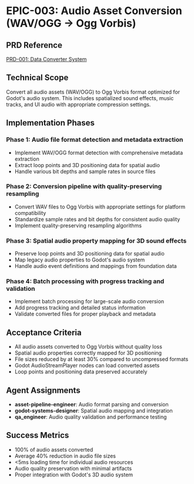 # EPIC-003: Audio Asset Conversion (WAV/OGG → Ogg Vorbis)

## PRD Reference
[PRD-001: Data Converter System](../prds/PRD-001-data-converter-system.md)

## Technical Scope
Convert all audio assets (WAV/OGG) to Ogg Vorbis format optimized for Godot's audio system. This includes spatialized sound effects, music tracks, and UI audio with appropriate compression settings.

## Implementation Phases
### Phase 1: Audio file format detection and metadata extraction
- Implement WAV/OGG format detection with comprehensive metadata extraction
- Extract loop points and 3D positioning data for spatial audio
- Handle various bit depths and sample rates in source files

### Phase 2: Conversion pipeline with quality-preserving resampling
- Convert WAV files to Ogg Vorbis with appropriate settings for platform compatibility
- Standardize sample rates and bit depths for consistent audio quality
- Implement quality-preserving resampling algorithms

### Phase 3: Spatial audio property mapping for 3D sound effects
- Preserve loop points and 3D positioning data for spatial audio
- Map legacy audio properties to Godot's audio system
- Handle audio event definitions and mappings from foundation data

### Phase 4: Batch processing with progress tracking and validation
- Implement batch processing for large-scale audio conversion
- Add progress tracking and detailed status information
- Validate converted files for proper playback and metadata

## Acceptance Criteria
- All audio assets converted to Ogg Vorbis without quality loss
- Spatial audio properties correctly mapped for 3D positioning
- File sizes reduced by at least 30% compared to uncompressed formats
- Godot AudioStreamPlayer nodes can load converted assets
- Loop points and positioning data preserved accurately

## Agent Assignments
- **asset-pipeline-engineer**: Audio format parsing and conversion
- **godot-systems-designer**: Spatial audio mapping and integration
- **qa_engineer**: Audio quality validation and performance testing

## Success Metrics
- 100% of audio assets converted
- Average 40% reduction in audio file sizes
- <5ms loading time for individual audio resources
- Audio quality preservation with minimal artifacts
- Proper integration with Godot's 3D audio system